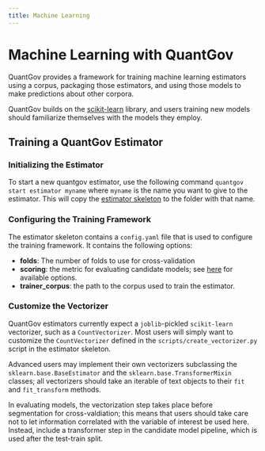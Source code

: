 ```yaml
---
title: Machine Learning
---
```


# Machine Learning with QuantGov

QuantGov provides a framework for training machine learning estimators using a
corpus, packaging those estimators, and using those models to make predictions
about other corpora.

QuantGov builds on the [scikit-learn](http://scikit-learn.org/stable/) library,
and users training new models should familiarize themselves with the models
they employ.

## Training a QuantGov Estimator

### Initializing the Estimator

To start a new quantgov estimator, use the following command
`quantgov start estimator myname` where `myname` is the name you want to give
to the estimator. This will copy the [estimator
skeleton](https://github.com/quantgov/estimator) to the folder with that name.

### Configuring the Training Framework

The estimator skeleton contains a `config.yaml` file that is used to configure
the training framework. It contains the following options:

-   **folds**: The number of folds to use for cross-validation
-   **scoring**: the metric for evaluating candidate models; see
    [here](http://scikit-learn.org/stable/modules/model_evaluation.html#common-cases-predefined-values)
    for available options.
-   **trainer\_corpus**: the path to the corpus used to train the estimator.

### Customize the Vectorizer

QuantGov estimators currently expect a `joblib`-pickled `scikit-learn`
vectorizer, such as a `CountVectorizer`. Most users will simply want to
customize the `CountVectorizer` defined in the `scripts/create_vectorizer.py`
script in the estimator skeleton.

Advanced users may implement their own vectorizers subclassing the
`sklearn.base.BaseEstimator` and the `sklearn.base.TransformerMixin` classes;
all vectorizers should take an iterable of text objects to their `fit` and
`fit_transform` methods.

In evaluating models, the vectorization step takes place before segmentation
for cross-valdiation; this means that users should take care not to let
information correlated with the variable of interest be used here. Instead,
include a transformer step in the candidate model pipeline, which is used after
the test-train split.

###
